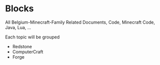 # Blocks
All Belgium-Minecraft-Family Related Documents, Code, Minecraft Code, Java, Lua, ...

Each topic will be grouped

- Redstone
- ComputerCraft
- Forge
